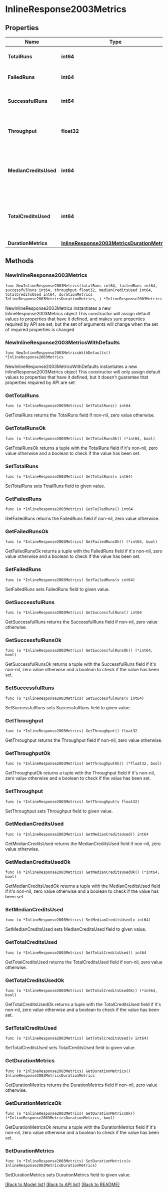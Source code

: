 # InlineResponse2003Metrics

## Properties

Name | Type | Description | Notes
------------ | ------------- | ------------- | -------------
**TotalRuns** | **int64** | The total number of runs. | 
**FailedRuns** | **int64** | The number of failed runs. | 
**SuccessfulRuns** | **int64** | The number of successful runs. | 
**Throughput** | **float32** | The average number of runs per day. | 
**MedianCreditsUsed** | **int64** | The median credits consumed over the current timeseries interval. | 
**TotalCreditsUsed** | **int64** | The total credits consumed over the current timeseries interval. | 
**DurationMetrics** | [**InlineResponse2003MetricsDurationMetrics**](InlineResponse2003MetricsDurationMetrics.md) |  | 

## Methods

### NewInlineResponse2003Metrics

`func NewInlineResponse2003Metrics(totalRuns int64, failedRuns int64, successfulRuns int64, throughput float32, medianCreditsUsed int64, totalCreditsUsed int64, durationMetrics InlineResponse2003MetricsDurationMetrics, ) *InlineResponse2003Metrics`

NewInlineResponse2003Metrics instantiates a new InlineResponse2003Metrics object
This constructor will assign default values to properties that have it defined,
and makes sure properties required by API are set, but the set of arguments
will change when the set of required properties is changed

### NewInlineResponse2003MetricsWithDefaults

`func NewInlineResponse2003MetricsWithDefaults() *InlineResponse2003Metrics`

NewInlineResponse2003MetricsWithDefaults instantiates a new InlineResponse2003Metrics object
This constructor will only assign default values to properties that have it defined,
but it doesn't guarantee that properties required by API are set

### GetTotalRuns

`func (o *InlineResponse2003Metrics) GetTotalRuns() int64`

GetTotalRuns returns the TotalRuns field if non-nil, zero value otherwise.

### GetTotalRunsOk

`func (o *InlineResponse2003Metrics) GetTotalRunsOk() (*int64, bool)`

GetTotalRunsOk returns a tuple with the TotalRuns field if it's non-nil, zero value otherwise
and a boolean to check if the value has been set.

### SetTotalRuns

`func (o *InlineResponse2003Metrics) SetTotalRuns(v int64)`

SetTotalRuns sets TotalRuns field to given value.


### GetFailedRuns

`func (o *InlineResponse2003Metrics) GetFailedRuns() int64`

GetFailedRuns returns the FailedRuns field if non-nil, zero value otherwise.

### GetFailedRunsOk

`func (o *InlineResponse2003Metrics) GetFailedRunsOk() (*int64, bool)`

GetFailedRunsOk returns a tuple with the FailedRuns field if it's non-nil, zero value otherwise
and a boolean to check if the value has been set.

### SetFailedRuns

`func (o *InlineResponse2003Metrics) SetFailedRuns(v int64)`

SetFailedRuns sets FailedRuns field to given value.


### GetSuccessfulRuns

`func (o *InlineResponse2003Metrics) GetSuccessfulRuns() int64`

GetSuccessfulRuns returns the SuccessfulRuns field if non-nil, zero value otherwise.

### GetSuccessfulRunsOk

`func (o *InlineResponse2003Metrics) GetSuccessfulRunsOk() (*int64, bool)`

GetSuccessfulRunsOk returns a tuple with the SuccessfulRuns field if it's non-nil, zero value otherwise
and a boolean to check if the value has been set.

### SetSuccessfulRuns

`func (o *InlineResponse2003Metrics) SetSuccessfulRuns(v int64)`

SetSuccessfulRuns sets SuccessfulRuns field to given value.


### GetThroughput

`func (o *InlineResponse2003Metrics) GetThroughput() float32`

GetThroughput returns the Throughput field if non-nil, zero value otherwise.

### GetThroughputOk

`func (o *InlineResponse2003Metrics) GetThroughputOk() (*float32, bool)`

GetThroughputOk returns a tuple with the Throughput field if it's non-nil, zero value otherwise
and a boolean to check if the value has been set.

### SetThroughput

`func (o *InlineResponse2003Metrics) SetThroughput(v float32)`

SetThroughput sets Throughput field to given value.


### GetMedianCreditsUsed

`func (o *InlineResponse2003Metrics) GetMedianCreditsUsed() int64`

GetMedianCreditsUsed returns the MedianCreditsUsed field if non-nil, zero value otherwise.

### GetMedianCreditsUsedOk

`func (o *InlineResponse2003Metrics) GetMedianCreditsUsedOk() (*int64, bool)`

GetMedianCreditsUsedOk returns a tuple with the MedianCreditsUsed field if it's non-nil, zero value otherwise
and a boolean to check if the value has been set.

### SetMedianCreditsUsed

`func (o *InlineResponse2003Metrics) SetMedianCreditsUsed(v int64)`

SetMedianCreditsUsed sets MedianCreditsUsed field to given value.


### GetTotalCreditsUsed

`func (o *InlineResponse2003Metrics) GetTotalCreditsUsed() int64`

GetTotalCreditsUsed returns the TotalCreditsUsed field if non-nil, zero value otherwise.

### GetTotalCreditsUsedOk

`func (o *InlineResponse2003Metrics) GetTotalCreditsUsedOk() (*int64, bool)`

GetTotalCreditsUsedOk returns a tuple with the TotalCreditsUsed field if it's non-nil, zero value otherwise
and a boolean to check if the value has been set.

### SetTotalCreditsUsed

`func (o *InlineResponse2003Metrics) SetTotalCreditsUsed(v int64)`

SetTotalCreditsUsed sets TotalCreditsUsed field to given value.


### GetDurationMetrics

`func (o *InlineResponse2003Metrics) GetDurationMetrics() InlineResponse2003MetricsDurationMetrics`

GetDurationMetrics returns the DurationMetrics field if non-nil, zero value otherwise.

### GetDurationMetricsOk

`func (o *InlineResponse2003Metrics) GetDurationMetricsOk() (*InlineResponse2003MetricsDurationMetrics, bool)`

GetDurationMetricsOk returns a tuple with the DurationMetrics field if it's non-nil, zero value otherwise
and a boolean to check if the value has been set.

### SetDurationMetrics

`func (o *InlineResponse2003Metrics) SetDurationMetrics(v InlineResponse2003MetricsDurationMetrics)`

SetDurationMetrics sets DurationMetrics field to given value.



[[Back to Model list]](../README.md#documentation-for-models) [[Back to API list]](../README.md#documentation-for-api-endpoints) [[Back to README]](../README.md)


